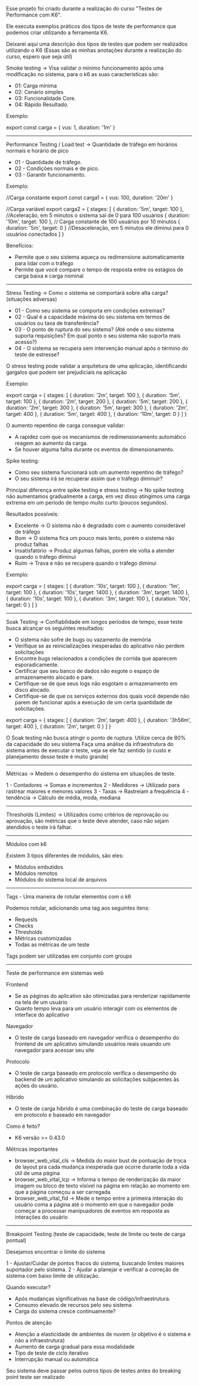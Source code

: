 Esse projeto foi criado durante a realização do curso "Testes de Performance com K6". 

Ele executa exemplos práticos dos tipos de teste de performance que podemos criar utilizando a ferramenta K6. 

Deixarei aqui uma descrição dos tipos de testes que podem ser realizados utilizando o K6 (Essas são as minhas anotações durante a realização do curso, espero que seja útil) 

Smoke testing -> Visa validar o mínimo funcionamento após uma modificação no sistema, para o k6 as suas características são:
 - 01: Carga mínima
 - 02: Cenário simples
 - 03: Funcionalidade Core.
 - 04: Rápido Resultado.

Exemplo:

export const carga = {
	vus: 1,
	duration: '1m'
}

----------------------------------------------------------------------------------------------------------------------------------------------------------

Performance Testing / Load test -> Quantidade de tráfego em horários normais e horário de pico

 - 01 - Quantidade de tráfego.
 - 02 - Condições normais e de pico.
 - 03 - Garantir funcionamento.

Exemplo:

//Carga constante
export const carga1 = {
	vus: 100,
	duration: '20m'
}

//Carga variável
export carga2 = {
	stages: [
		{ duration: '5m', target: 100 }, //Aceleração, em 5 minutos o sistema sai de 0 para 100 usuários
		{ duration: '10m', target: 100 }, // Carga constante de 100 usuários por 10 minutos
		{ duration: '5m', target: 0 } //Desaceleração, em 5 minutos ele diminui para 0 usuários conectados
	]
}


Benefícios:
 - Permite que o seu sistema aqueça ou redimensione automaticamente para lidar com o tráfego
 - Permite que você compare o tempo de resposta entre os estágios de carga baixa e carga nominal

----------------------------------------------------------------------------------------------------------------------------------------------------------

Stress Testing -> Como o sistema se comportará sobre alta carga? (situações adversas)

 - 01 - Como seu sistema se comporta em condições extremas?
 - 02 - Qual é a capacidade máxima do seu sistema em termos de usuários ou taxa de transferência?
 - 03 - O ponto de ruptura do seu sistema? (Até onde o seu sistema suporta requisições? Em qual ponto o seu sistema não suporta mais acesso?)
 - 04 - O sistema se recupera sem intervenção manual após o término do teste de estresse?


O stress testing pode validar a arquitetura de uma aplicação, identificando gargalos que podem ser prejudiciais na aplicação

Exemplo:

export carga = {
	stages: [
		{ duration: '2m', target: 100 }, 
		{ duration: '5m', target: 100 }, 
		{ duration: '2m', target: 200 },
		{ duration: '5m', target: 200 }, 
		{ duration: '2m', target: 300 }, 
		{ duration: '5m', target: 300 },
		{ duration: '2m', target: 400 }, 
		{ duration: '5m', target: 400 }, 
		{ duration: '10m', target: 0 }
	]
}

O aumento repentino de carga consegue validar:
 - A rapidez com que os mecanismos de redimensionamento automático reagem ao aumento da carga.
 - Se houver alguma falha durante os eventos de dimensionamento.



Spike testing:
 - Como seu sistema funcionará sob um aumento repentino de tráfego?
 - O seu sistema irá se recuperar assim que o tráfego diminuir?

Principal diferença entre spike testing e stress testing -> No spike testing não aumentamos gradualmente a carga, em vez disso atingimos uma carga extrema em um período de tempo muito curto (poucos segundos).

Resultados possíveis:
 - Excelente -> O sistema não é degradado com o aumento considerável de tráfego
 - Bom -> O sistema fica um pouco mais lento, porém o sistema não produz falhas
 - Insatisfatório -> Produz algumas falhas, porém ele volta a atender quando o tráfego diminui
 - Ruim -> Trava e não se recupera quando o tráfego diminui

Exemplo:

export carga = {
	stages: [
		{ duration: '10s', target: 100 }, 
		{ duration: '1m', target: 100 }, 
		{ duration: '10s', target: 1400 },
		{ duration: '3m', target: 1400 }, 
		{ duration: '10s', target: 100 }, 
		{ duration: '3m', target: 100 },
		{ duration: '10s', target: 0 }
	]
}

----------------------------------------------------------------------------------------------------------------------------------------------------------

Soak Testing -> Confiabilidade em longos períodos de tempo, esse teste busca alcançar os seguintes resultados:
 - O sistema não sofre de bugs ou vazamento de memória
 - Verifique se as reinicializações inesperadas do aplicativo não perdem solicitações
 - Encontre bugs relacionados a condições de corrida que aparecem esporadicamente.
 - Certificar que seu banco de dados não esgote o espaço de armazenamento alocado e pare.
 - Certifique-se de que seus logs não esgotam o armazenamento em disco alocado.
 - Certifique-se de que os serviços externos dos quais você depende não parem de funcionar após a execução de um certa quantidade de solicitações.

export carga = {
	stages: [
		{ duration: '2m', target: 400 }, 
		{ duration: '3h56m', target: 400 }, 
		{ duration: '2m', target: 0 }
	]
}


O Soak testing não busca atingir o ponto de ruptura. Utilize cerca de 80% da capacidade do seu sistema
Faça uma análise da infraestrutura do sistema antes de executar o teste, veja se ele faz sentido (o custo e planejamento desse teste é muito grande)

----------------------------------------------------------------------------------------------------------------------------------------------------------

Métricas -> Medem o desempenho do sistema em situações de teste.

1 - Contadores -> Somas e incrementos
2 - Medidores -> Utilizado para rastrear maiores e menores valores
3 - Taxas -> Rastreiam a frequência
4 - tendência -> Cálculo de média, moda, mediana

----------------------------------------------------------------------------------------------------------------------------------------------------------

Thresholds (Limites) -> Utilizados como critérios de reprovação ou aprovação, são métricas que o teste deve atender, caso não sejam atendidos o teste irá falhar.

----------------------------------------------------------------------------------------------------------------------------------------------------------

Módulos com k6

Existem 3 tipos diferentes de módulos, são eles:
 - Módulos embutidos
 - Módulos remotos
 - Módulos do sistema local de arquivos

----------------------------------------------------------------------------------------------------------------------------------------------------------

Tags - Uma maneira de rotular elementos com o k6

Podemos rotular, adicionando uma tag aos seguintes itens:
 - Requests
 - Checks
 - Thresholds
 - Métricas customizadas
 - Todas as métricas de um teste

Tags podem ser utilizadas em conjunto com groups

----------------------------------------------------------------------------------------------------------------------------------------------------------

Teste de performance em sistemas web

Frontend
 - Se as páginas do aplicativo são otimizadas para renderizar rapidamente na tela de um usuário
 - Quanto tempo leva para um usuário interagir com os elementos de interface do aplicativo

Navegador
 - O teste de carga baseado em navegador verifica o desempenho do frontend de um aplicativo simulando usuários reais usuando um navegador para acessar seu site

Protocolo
 - O teste de carga baseado em protocolo verifica o desempenho do backend de um aplicativo simulando as solicitações subjacentes às ações do usuário.

Híbrido
 - O teste de carga híbrido é uma combinação do teste de carga baseado em protocolo e baseado em navegador


Como é feito?
 - K6 versão >= 0.43.0

Métricas importantes
 - browser_web_vital_cls -> Medida do maior bust de pontuação de troca de layout pra cada mudança inesperada que ocorre durante toda a vida útil de uma página 
 - browser_web_vital_lcp -> Informa o tempo de renderização da maior imagem ou bloco de texto visível na página em relação ao momento em que a página começou a ser carregada
 - browser_web_vital_fid -> Mede o tempo entre a primeira interação do usuário coma a página até o momento em que o navegador pode começar a processar manipuadores de eventos em resposta as interações do usuário


----------------------------------------------------------------------------------------------------------------------------------------------------------

Breakpoint Testing (teste de capacidade, teste de limite ou teste de carga pontual)

Desejamos encontrar o limite do sistema

1 - Ajustar/Cuidar de pontos fracos do sistema, buscando limites maiores suportador pelo sistema.
2 - Ajudar a planejar e verificar a correção de sistema com baixo limite de utilização.

Quando executar?
 - Após mudanças significativas na base de código/infraestrutura.
 - Consumo elevado de recursos pelo seu sistema
 - Carga do sistema cresce continuamente?

Pontos de atenção
 - Atenção a elasticidade de ambientes de nuvem (o objetivo é o sistema e não a infraestrutura)
 - Aumento de carga gradual para essa modalidade
 - Tipo de teste de ciclo iterativo
 - Interrupção manual ou automática

Seu sistema deve passar pelos outros tipos de testes antes do breaking point teste ser realizado









